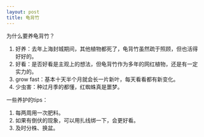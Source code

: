 ```yaml
---
layout: post
title: 龟背竹
---
```


为什么要养龟背竹？
1. 好养：去年上海封城期间，其他植物都死了，龟背竹虽然疏于照顾，但也活得好好的。
2. 好看：是否好看是主观上的想法，但龟背竹作为多年的网红植物，还是有一定实力的。
3. grow fast：基本十天半个月就会长一片新叶，每天看看都有新变化。
4. 少虫害：种过月季的都懂，红蜘蛛真是噩梦。

一些养护的tips：
1. 每两周用一次肥料。
2. 如果有倒伏的现象，可以用扎线绑一下，会更好看。
3. 及时分株、换盆。
